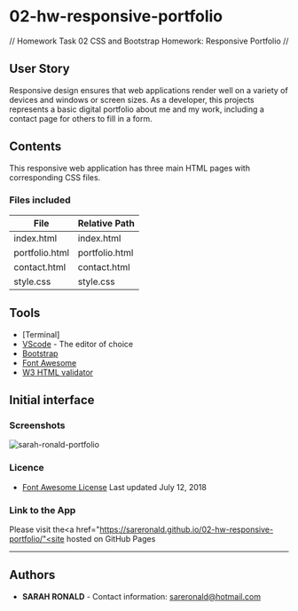 # 02-hw-responsive-portfolio
// Homework Task 02 CSS and Bootstrap Homework: Responsive Portfolio //

## User Story
Responsive design ensures that web applications render well on a variety of devices and windows or screen sizes. As a developer, this projects represents a basic digital portfolio about me and my work, including a contact page for others to fill in a form.

## Contents
This responsive web application has three main HTML pages with corresponding CSS files. 

### Files included
| File | Relative Path |
| ------ | ------ |
| index.html | index.html |
| portfolio.html | portfolio.html |
| contact.html | contact.html |
| style.css | style.css |

## Tools
* [Terminal]
* [VScode](https://code.visualstudio.com/) - The editor of choice
* [Bootstrap](https://getbootstrap.com/docs/4.5/components/alerts/)
* [Font Awesome](https://getbootstrap.com/docs/4.5/components/alerts/)
* [W3 HTML validator](https://validator.w3.org/)

## Initial interface
### Screenshots
![sarah-ronald-portfolio](https://user-images.githubusercontent.com/67722377/95697444-7bfb0280-0c8a-11eb-9652-496a5b7b7247.gif)

### Licence
* [Font Awesome License](https://getbootstrap.com/docs/4.5/components/alerts/) Last updated July 12, 2018

### Link to the App
Please visit the<a href="https://sareronald.github.io/02-hw-responsive-portfolio/"<site</a> hosted on GitHub Pages<hr>

## Authors
* **SARAH RONALD** - 
Contact information:
sareronald@hotmail.com

